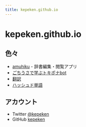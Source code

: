 ```yaml
---
title: kepeken.github.io
---
```


# kepeken.github.io

## 色々
- [amuhiku](/amuhiku/) - 辞書編集・閲覧アプリ
- [ごちうさで学ぶトキポナbot](/pilinponapona/)
- [翻訳](/fanva/)
- [ハッシュド単語](/tutci/hashed_tango)

## アカウント
- Twitter [@kepeken](https://twitter.com/kepeken)
- GitHub [kepeken](https://github.com/kepeken)
